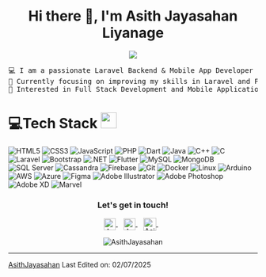 <h1 align="center"> Hi there 👋, I'm Asith Jayasahan Liyanage</h1>
<p align="center">
	<a href="https://github.com/AsithJayasahan">
		<img src="https://readme-typing-svg.herokuapp.com/?lines=Laravel+Backend+Developer;Mobile+App+Developer;PHP%20|%20Flutter%20|%20Android+Enthusiast;Always%20developing%20my%20skills&amp;center=true&amp;width=380&amp;height=45">
	</a>
</p>
<pre>💻 I am a passionate Laravel Backend & Mobile App Developer
🌱 Currently focusing on improving my skills in Laravel and Flutter
🚩 Interested in Full Stack Development and Mobile Applications
</pre>
<h1 id="tech-stack">💻Tech Stack <img src="https://media2.giphy.com/media/QssGEmpkyEOhBCb7e1/giphy.gif?cid=ecf05e47a0n3gi1bfqntqmob8g9aid1oyj2wr3ds3mg700bl&amp;rid=giphy.gif" width="32px"></h1>
<p>
  <!-- Programming Languages -->
  <img src="https://img.shields.io/badge/html5-%23E34F26.svg?style=for-the-badge&amp;logo=html5&amp;logoColor=white" alt="HTML5">
  <img src="https://img.shields.io/badge/css3-%231572B6.svg?style=for-the-badge&amp;logo=css3&amp;logoColor=white" alt="CSS3">
  <img src="https://img.shields.io/badge/javascript-%23323330.svg?style=for-the-badge&amp;logo=javascript&amp;logoColor=%23F7DF1E" alt="JavaScript">
  <img src="https://img.shields.io/badge/php-%23777BB4.svg?style=for-the-badge&amp;logo=php&amp;logoColor=white" alt="PHP">
  <img src="https://img.shields.io/badge/dart-%230175C2.svg?style=for-the-badge&amp;logo=dart&amp;logoColor=white" alt="Dart">
  <img src="https://img.shields.io/badge/java-%23ED8B00.svg?style=for-the-badge&amp;logo=java&amp;logoColor=white" alt="Java">
  <img src="https://img.shields.io/badge/c++-%2300599C.svg?style=for-the-badge&amp;logo=c%2B%2B&amp;logoColor=white" alt="C++">
  <img src="https://img.shields.io/badge/c-%2300599C.svg?style=for-the-badge&amp;logo=c&amp;logoColor=white" alt="C">
  
  <!-- Frameworks & Libraries -->
  <img src="https://img.shields.io/badge/laravel-%23FF2D20.svg?style=for-the-badge&amp;logo=laravel&amp;logoColor=white" alt="Laravel">
  <img src="https://img.shields.io/badge/bootstrap-%23563D7C.svg?style=for-the-badge&amp;logo=bootstrap&amp;logoColor=white" alt="Bootstrap">
  <img src="https://img.shields.io/badge/.NET-5C2D91?style=for-the-badge&amp;logo=.net&amp;logoColor=white" alt=".NET">
  <img src="https://img.shields.io/badge/Flutter-%2302569B.svg?style=for-the-badge&amp;logo=Flutter&amp;logoColor=white" alt="Flutter">
  
  <!-- Databases -->
  <img src="https://img.shields.io/badge/mysql-%2300f.svg?style=for-the-badge&amp;logo=mysql&amp;logoColor=white" alt="MySQL">
  <img src="https://img.shields.io/badge/MongoDB-%234ea94b.svg?style=for-the-badge&amp;logo=mongodb&amp;logoColor=white" alt="MongoDB">
  <img src="https://img.shields.io/badge/Microsoft%20SQL%20Server-CC2927?style=for-the-badge&amp;logo=microsoft%20sql%20server&amp;logoColor=white" alt="SQL Server">
  <img src="https://img.shields.io/badge/cassandra-%231287B1.svg?style=for-the-badge&amp;logo=apache-cassandra&amp;logoColor=white" alt="Cassandra">
  <img src="https://img.shields.io/badge/Firebase-039BE5?style=for-the-badge&amp;logo=Firebase&amp;logoColor=white" alt="Firebase">
  
  <!-- DevOps & Tools -->
  <img src="https://img.shields.io/badge/git-%23F05033.svg?style=for-the-badge&amp;logo=git&amp;logoColor=white" alt="Git">
  <img src="https://img.shields.io/badge/docker-%230db7ed.svg?style=for-the-badge&amp;logo=docker&amp;logoColor=white" alt="Docker">
  <img src="https://img.shields.io/badge/linux-%23FCC624.svg?style=for-the-badge&amp;logo=linux&amp;logoColor=black" alt="Linux">
  <img src="https://img.shields.io/badge/arduino-%2300979D.svg?style=for-the-badge&amp;logo=arduino&amp;logoColor=white" alt="Arduino">
  
  <!-- Cloud Services -->
  <img src="https://img.shields.io/badge/aws-%23FF9900.svg?style=for-the-badge&amp;logo=amazon-aws&amp;logoColor=white" alt="AWS">
  <img src="https://img.shields.io/badge/azure-%230072C6.svg?style=for-the-badge&amp;logo=microsoftazure&amp;logoColor=white" alt="Azure">
  
  <!-- Design Tools -->
  <img src="https://img.shields.io/badge/figma-%23F24E1E.svg?style=for-the-badge&amp;logo=figma&amp;logoColor=white" alt="Figma">
  <img src="https://img.shields.io/badge/adobeillustrator-%23FF9A00.svg?style=for-the-badge&amp;logo=adobeillustrator&amp;logoColor=white" alt="Adobe Illustrator">
  <img src="https://img.shields.io/badge/adobephotoshop-%2331A8FF.svg?style=for-the-badge&amp;logo=adobephotoshop&amp;logoColor=white" alt="Adobe Photoshop">
  <img src="https://img.shields.io/badge/Adobe%20XD-470137?style=for-the-badge&amp;logo=Adobe%20XD&amp;logoColor=#FF61F6" alt="Adobe XD">
  <img src="https://img.shields.io/badge/Marvel-FB4B02?style=for-the-badge&amp;logo=marvel&amp;logoColor=white" alt="Marvel">
</p>

<div align="center">
  <h3><b>Let's get in touch! </b></h3>
</div>
<p align="center">
<a href="https://linkedin.com/in/asith liyanage" target="_blank">
  <img align="center" alt="Asith Jayasahan | Linkedin" width="24px" src="https://raw.githubusercontent.com/rahuldkjain/github-profile-readme-generator/master/src/images/icons/Social/linked-in-alt.svg">
</a> &nbsp;&nbsp;
<a href="https://www.instagram.com/asith_jayasahan/" target="_blank">
  <img align="center" alt="Asith Jayasahan | Instagram" width="24px" src="https://raw.githubusercontent.com/rahuldkjain/github-profile-readme-generator/master/src/images/icons/Social/instagram.svg">
</a> &nbsp;&nbsp;
<a href="mailto:asithjayasahan31@gmail.com">
  <img align="center" alt="Asith Jayasahan | Gmail" width="26px" src="https://upload.wikimedia.org/wikipedia/commons/7/7e/Gmail_icon_%282020%29.svg">
</a> &nbsp;&nbsp;
</p>

<p align="center">
  <img src="https://github-readme-stats.vercel.app/api/top-langs?username=AsithJayasahan&show_icons=true&locale=en&layout=compact" alt="AsithJayasahan">
</p>

<hr>
<p><a href="https://github.com/AsithJayasahan">AsithJayasahan</a>
Last Edited on: 02/07/2025</p>
